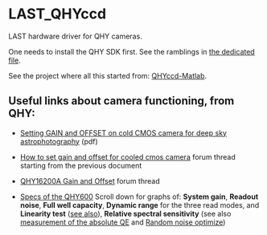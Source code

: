 # LAST_QHYccd

LAST hardware driver for QHY cameras.

One needs to install the QHY SDK first. See the ramblings in [the dedicated file](InstallingQHYsdk.md).

See the project where all this started from: [QHYccd-Matlab](https://github.com/EastEriq/QHYccd-matlab).


## Useful links about camera functioning, from QHY:

- [Setting GAIN and OFFSET on cold CMOS camera for deep sky astrophotography](https://www.qhyccd.com/file/repository/PDF/Setting%20GAIN%20and%20OFFSET%20on%20cold%20CMOS%20camera%20for%20deep%20sky%20astrophotography.pdf) (pdf)

- [How to set gain and offset for cooled cmos camera](https://www.qhyccd.com/bbs/index.php?topic=6281.msg32546#msg32546) forum thread starting from the previous document

- [QHY16200A Gain and Offset](https://www.qhyccd.com/bbs/index.php?topic=6309.msg32704#msg32704) forum thread

- [Specs of the QHY600](https://www.qhyccd.com/index.php?m=content&c=index&a=show&catid=94&id=55&cut=1)
 Scroll down for graphs of: **System gain**, **Readout noise**, **Full well capacity**,
  **Dynamic range**  for the three read modes, and **Linearity test**
   ([see also](https://www.qhyccd.com/index.php?m=content&c=index&a=show&catid=23&id=273)),
   **Relative spectral sensitivity** (see also
    [measurement of the absolute QE](https://www.qhyccd.com/index.php?m=content&c=index&a=show&catid=23&id=261) 
    and [Random noise optimize](https://www.qhyccd.com/index.php?m=content&c=index&a=show&catid=23&id=281))
